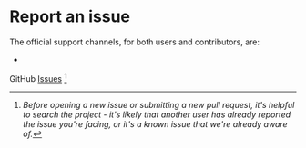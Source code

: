 # Report an issue

The official support channels, for both users and contributors, are:

-
GitHub [Issues](https://github.com/vgrigoryevsky/world-economy-and-international-relations-quantitative-analysis-guide/issues) [^1]

[^1]: *Before opening a new issue or submitting a new pull request, it's helpful to search the project - it's likely
that another user has already reported the issue you're facing, or it's a known issue that we're already aware of.*